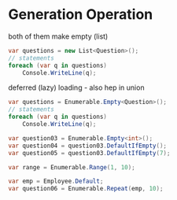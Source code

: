 # Generation Operation
both of them make empty (list)
```csharp
var questions = new List<Question>();
// statements
foreach (var q in questions)
	Console.WriteLine(q);
```
deferred (lazy) loading - also hep in union
```csharp
var questions = Enumerable.Empty<Question>();
// statements
foreach (var q in questions)
	Console.WriteLine(q);
```

```csharp
var question03 = Enumerable.Empty<int>();
var question04 = question03.DefaultIfEmpty();
var question05 = question03.DefaultIfEmpty(7);
```

```csharp
var range = Enumerable.Range(1, 10);
```

```csharp
var emp = Employee.Default;
var question06 = Enumerable.Repeat(emp, 10);
```
